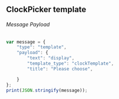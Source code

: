 ##  ClockPicker template


###### Message Payload

```js
var message = {
    "type": "template",
    "payload": {
        "text": "display",
        "template_type": "clockTemplate",
        "title": "Please choose",

    }
};
print(JSON.stringify(message));
```
